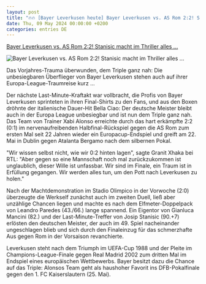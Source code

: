 ```yaml
---
layout: post
title: "🔥🔥 [Bayer Leverkusen heute] Bayer Leverkusen vs. AS Rom 2:2! Stanisic macht im Thriller alles ..."
date: Thu, 09 May 2024 00:00:00 +0200
categories: entries DE
---
```

[Bayer Leverkusen vs. AS Rom 2:2! Stanisic macht im Thriller alles ...](https://www.spox.com/de/sport/fussball/europaleague/2405/Artikel/bayer-leverkusen-vs-as-rom-europa-league-halbfinale-rueckspiel-heute-im-liveticker.html)

![Bayer Leverkusen vs. AS Rom 2:2! Stanisic macht im Thriller alles ...](https://www.spox.com/de/sport/fussball/europaleague/2405/Bilder/1600/stanisic_1600x900.jpg)

Das Vorjahres-Trauma überwunden, dem Triple ganz nah: Die unbesiegbaren Überflieger von Bayer Leverkusen stehen auch auf ihrer Europa-League-Traumreise kurz ...

Der nächste Last-Minute-Kraftakt war vollbracht, die Profis von Bayer Leverkusen sprinteten in ihren Final-Shirts zu den Fans, und aus den Boxen dröhnte der italienische Dauer-Hit Bella Ciao: Der deutsche Meister bleibt auch in der Europa League unbesiegbar und ist nun dem Triple ganz nah. Das Team von Trainer Xabi Alonso erreichte durch das hart erkämpfte 2:2 (0:1) im nervenaufreibenden Halbfinal-Rückspiel gegen die AS Rom zum ersten Mal seit 22 Jahren wieder ein Europacup-Endspiel und greift am 22. Mai in Dublin gegen Atalanta Bergamo nach dem silbernen Pokal.

"Wir wissen selbst nicht, wie wir 0:2 hinten lagen", sagte Granit Xhaka bei RTL: "Aber gegen so eine Mannschaft noch mal zurückzukommen ist unglaublich, dieser Wille ist unfassbar. Wir sind im Finale, ein Traum ist in Erfüllung gegangen. Wir werden alles tun, um den Pott nach Leverkusen zu holen."

Nach der Machtdemonstration im Stadio Olimpico in der Vorwoche (2:0) überzeugte die Werkself zunächst auch im zweiten Duell, ließ aber unzählige Chancen liegen und machte es nach dem Elfmeter-Doppelpack von Leandro Paredes (43./66.) lange spannend. Ein Eigentor von Gianluca Mancini (82.) und der Last-Minute-Treffer von Josip Stanisic (90.+7) erlösten den deutschen Meister, der auch im 49. Spiel nacheinander ungeschlagen blieb und sich durch den Finaleinzug für das schmerzhafte Aus gegen Rom in der Vorsaison revanchierte.

Leverkusen steht nach dem Triumph im UEFA-Cup 1988 und der Pleite im Champions-League-Finale gegen Real Madrid 2002 zum dritten Mal im Endspiel eines europäischen Wettbewerbs. Bayer besitzt dazu die Chance auf das Triple: Alonsos Team geht als haushoher Favorit ins DFB-Pokalfinale gegen den 1. FC Kaiserslautern (25. Mai).

